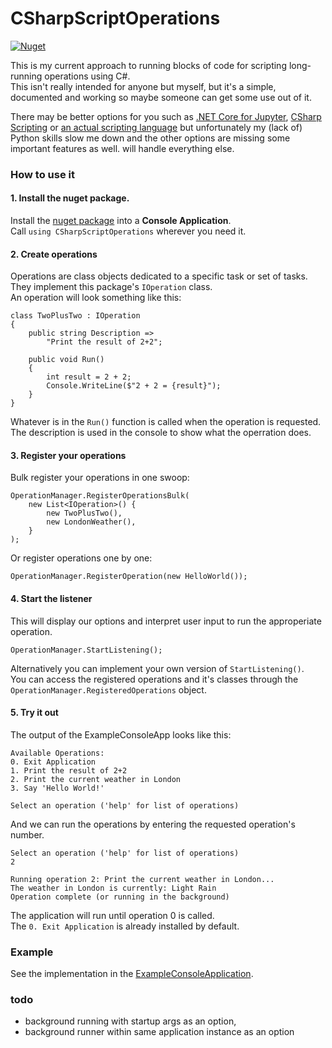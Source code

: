 # CSharpScriptOperations

[![Nuget](https://img.shields.io/nuget/v/CSharpScriptOperations?style=for-the-badge "Nuget")](https://www.nuget.org/packages/CSharpScriptOperations)

This is my current approach to running blocks of code for scripting long-running operations using C#.  
This isn't really intended for anyone but myself, but it's a simple, documented and working so maybe someone can get some use out of it.  

There may be better options for you such as [.NET Core for Jupyter](https://devblogs.microsoft.com/dotnet/net-core-with-juypter-notebooks-is-here-preview-1/), [CSharp Scripting](https://github.com/dotnet/roslyn/blob/master/docs/wiki/Scripting-API-Samples.md) or [an actual scripting language](https://www.python.org/) but unfortunately my (lack of) Python skills slow me down and the other options are missing some important features as well.
will handle everything else.

### How to use it
#### 1. Install the nuget package.
Install the  [nuget package](https://www.nuget.org/packages/CSharpScriptOperations/) into a **Console Application**.  
Call `using CSharpScriptOperations` wherever you need it.

#### 2. Create operations
Operations are class objects dedicated to a specific task or set of tasks. They implement this package's `IOperation` class.  
An operation will look something like this:
```
class TwoPlusTwo : IOperation
{
    public string Description => 
        "Print the result of 2+2";

    public void Run()
    {
        int result = 2 + 2;
        Console.WriteLine($"2 + 2 = {result}");
    }
}
```
Whatever is in the `Run()` function is called when the operation is requested.  
The description is used in the console to show what the operration does.

#### 3. Register your operations
Bulk register your operations in one swoop:
```
OperationManager.RegisterOperationsBulk(
    new List<IOperation>() {
        new TwoPlusTwo(),
        new LondonWeather(),
    }
);
```

Or register operations one by one:
```
OperationManager.RegisterOperation(new HelloWorld());
```

#### 4. Start the listener
This will display our options and interpret user input to run the approperiate operation.
```
OperationManager.StartListening();
```
Alternatively you can implement your own version of `StartListening()`.  
You can access the registered operations and it's classes through the
`OperationManager.RegisteredOperations` object.

#### 5. Try it out
The output of the ExampleConsoleApp looks like this:
```
Available Operations:
0. Exit Application
1. Print the result of 2+2
2. Print the current weather in London
3. Say 'Hello World!'

Select an operation ('help' for list of operations)
```
And we can run the operations by entering the requested operation's number.
```
Select an operation ('help' for list of operations)
2

Running operation 2: Print the current weather in London...
The weather in London is currently: Light Rain
Operation complete (or running in the background)
```
The application will run until operation 0 is called.  
The `0. Exit Application` is already installed by default.

### Example

See the implementation in the [ExampleConsoleApplication](https://github.com/NotCoffee418/CSharpScriptOperations/blob/main/ExampleConsoleApp).  

### todo
- background running with startup args as an option,
- background runner within same application instance as an option